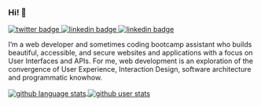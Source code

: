 ### Hi! 👋
<a href="https://twitter.com/_rochellelewis" target="_blank">
  <img src="https://img.shields.io/badge/%20-____rochellelewis-black?logo=twitter&logoColor=ffffff&labelColor=blue" alt="twitter badge">
</a>

<a href="https://www.linkedin.com/in/rochellealewis/" target="_blank">
  <img src="https://img.shields.io/badge/%20-rochellealewis-black?logo=linkedin&logoColor=ffffff&labelColor=blue" alt="linkedin badge">
</a>

<a href="https://codepen.io/rochellelewis" target="_blank">
  <img src="https://img.shields.io/badge/%20-rochellelewis-white?logo=codepen&logoColor=ffffff&labelColor=black" alt="linkedin badge">
</a>


I’m a web developer and sometimes coding bootcamp assistant who builds beautiful, accessible, and secure websites and applications with a focus on User Interfaces and APIs. For me, web development is an exploration of the convergence of User Experience, Interaction Design, software architecture and programmatic knowhow.

<a href="https://github.com/anuraghazra/github-readme-stats" target="_blank">
  <img align="center" src="https://github-readme-stats.vercel.app/api/top-langs/?username=rochellelewis&theme=radical&layout=compact" alt="github language stats">
</a>
<a href="https://github.com/anuraghazra/github-readme-stats" target="_blank">
  <img align="center" src="https://github-readme-stats.vercel.app/api?username=rochellelewis&count_private=true&show_icons=true&theme=radical" alt="github user stats">
</a>